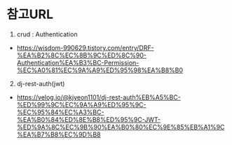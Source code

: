 # 참고URL

1. crud : Authentication
- https://wisdom-990629.tistory.com/entry/DRF-%EA%B2%8C%EC%8B%9C%ED%8C%90-Authentication%EA%B3%BC-Permission-%EC%A0%81%EC%9A%A9%ED%95%98%EA%B8%B0

2. dj-rest-auth(jwt) 
- https://velog.io/@kjyeon1101/dj-rest-auth%EB%A5%BC-%ED%99%9C%EC%9A%A9%ED%95%9C-%EC%95%84%EC%A3%BC-%EA%B0%84%ED%8E%B8%ED%95%9C-JWT-%ED%9A%8C%EC%9B%90%EA%B0%80%EC%9E%85%EB%A1%9C%EA%B7%B8%EC%9D%B8
